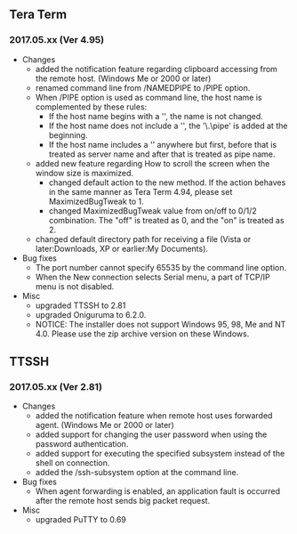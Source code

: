 ## Tera Term
### 2017.05.xx (Ver 4.95)

 * Changes
   * added the notification feature regarding clipboard accessing from the remote host. (Windows Me or 2000 or later)
   * renamed command line from /NAMEDPIPE to /PIPE option.
   * When /PIPE option is used as command line, the host name is complemented by these rules:
     * If the host name begins with a '\', the name is not changed.
     * If the host name does not include a '\', the '\\.\pipe\' is added at the beginning.
     * If the host name includes a '\' anywhere but first, before that is treated as server name and after that is treated as pipe name.
   * added new feature regarding How to scroll the screen when the window size is maximized.
     * changed default action to the new method. If the action behaves in the same manner as Tera Term 4.94, please set MaximizedBugTweak to 1.
     * changed MaximizedBugTweak value from on/off to 0/1/2 combination. The "off" is treated as 0, and the "on" is treated as 2.
   * changed default directory path for receiving a file (Vista or later:Downloads, XP or earlier:My Documents).
 * Bug fixes
   * The port number cannot specify 65535 by the command line option.
   * When the New connection selects Serial menu, a part of TCP/IP menu is not disabled.
 * Misc
   * upgraded TTSSH to 2.81
   * upgraded Oniguruma to 6.2.0.
   * NOTICE: The installer does not support Windows 95, 98, Me and NT 4.0. Please use the zip archive version on these Windows.

## TTSSH
### 2017.05.xx (Ver 2.81)

 * Changes
   * added the notification feature when remote host uses forwarded agent. (Windows Me or 2000 or later)
   * added support for changing the user password when using the password authentication.
   * added support for executing the specified subsystem instead of the shell on connection.
   * added the /ssh-subsystem option at the command line.
 * Bug fixes
   * When agent forwarding is enabled, an application fault is occurred after the remote host sends big packet request.
 * Misc
   * upgraded PuTTY to 0.69
